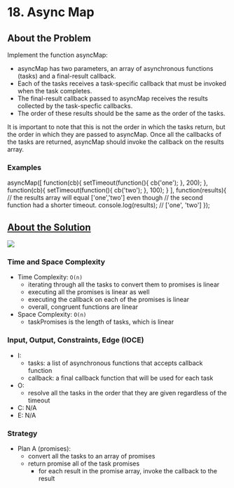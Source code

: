 # 18. Async Map

## About the Problem

Implement the function asyncMap:
- asyncMap has two parameters, an array of asynchronous functions (tasks) and a final-result callback.
- Each of the tasks receives a task-specific callback that must be invoked when the task completes.
- The final-result callback passed to asyncMap receives the results collected by the task-specfic callbacks.
- The order of these results should be the same as the order of the tasks.

It is important to note that this is not the order in which the tasks return, but the order in which they are passed to asyncMap.
Once all the callbacks of the tasks are returned, asyncMap should invoke the callback on the results array.

### Examples

 asyncMap([
  function(cb){
    setTimeout(function(){
      cb('one');
    }, 200);
  },
  function(cb){
    setTimeout(function(){
      cb('two');
    }, 100);
  }
 ],
  function(results){
    // the results array will equal ['one','two'] even though
    // the second function had a shorter timeout.
    console.log(results); // ['one', 'two']
 });

## <a href='./asyncMap.js'>About the Solution</a>

<img src='https://img.shields.io/badge/JavaScript-F7DF1E.svg?style=for-the-badge&logo=JavaScript&logoColor=black' />

### Time and Space Complexity
  - Time Complexity: `O(n)`
    - iterating through all the tasks to convert them to promises is linear
    - executing all the promises is linear as well
    - executing the callback on each of the promises is linear
    - overall, congruent functions are linear
  - Space Complexity: `O(n)`
    - taskPromises is the length of tasks, which is linear

### Input, Output, Constraints, Edge (IOCE)

  - I:
    - tasks: a list of asynchronous functions that accepts callback function
    - callback: a final callback function that will be used for each task
  - O:
    - resolve all the tasks in the order that they are given regardless of the timeout
  - C: N/A
  - E: N/A

### Strategy
- Plan A (promises):
  - convert all the tasks to an array of promises
  - return promise all of the task promises
    - for each result in the promise array, invoke the callback to the result
